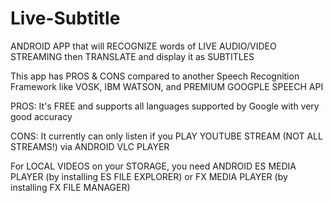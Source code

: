 # Live-Subtitle
ANDROID APP that will RECOGNIZE words of LIVE AUDIO/VIDEO STREAMING then TRANSLATE and display it as SUBTITLES

This app has PROS & CONS compared to another Speech Recognition Framework like VOSK, IBM WATSON, and PREMIUM GOOGPLE SPEECH API

PROS:
It's FREE and supports all languages supported by Google with very good accuracy

CONS:
It currently can only listen if you PLAY YOUTUBE STREAM (NOT ALL STREAMS!) via ANDROID VLC PLAYER

For LOCAL VIDEOS on your STORAGE, you need ANDROID ES MEDIA PLAYER (by installing ES FILE EXPLORER) or FX MEDIA PLAYER (by installing FX FILE MANAGER)
